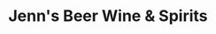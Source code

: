 ---
title: "Jenn's Beer Wine & Spirits"
url: /castroville/jenns-beer-wine-and-spirits/
shop: alcohol
---